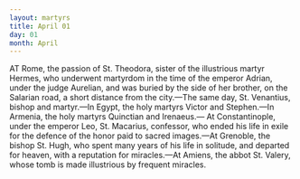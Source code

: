 ```yaml
---
layout: martyrs
title: April 01
day: 01
month: April
---
```

AT Rome, the passion of St. Theodora, sister
of the illustrious martyr Hermes, who underwent martyrdom in the time of the
emperor Adrian, under the judge Aurelian,
and was buried by the side of her brother, on the
Salarian road, a short distance from the city.&mdash;The
same day, St. Venantius, bishop and martyr.&mdash;In
Egypt, the holy martyrs Victor and Stephen.&mdash;In
Armenia, the holy martyrs Quinctian and Irenaeus.&mdash;
At Constantinople, under the emperor Leo, St. Macarius, confessor, who ended his life in exile for the
defence of the honor paid to sacred images.&mdash;At
Grenoble, the bishop St. Hugh, who spent many
years of his life in solitude, and departed for heaven,
with a reputation for miracles.&mdash;At Amiens, the
abbot St. Valery, whose tomb is made illustrious by
frequent miracles.

